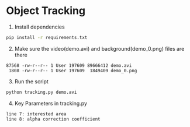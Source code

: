 Object Tracking
====================

1. Install dependencies
```bash
pip install -r requirements.txt
```

2. Make sure the video(demo.avi) and background(demo_0.png) files are there
```
87568 -rw-r--r-- 1 User 197609 89666412 demo.avi
 1808 -rw-r--r-- 1 User 197609  1849409 demo_0.png 
```

3. Run the script
```bash
python tracking.py demo.avi
```

4. Key Parameters in tracking.py
```
line 7: interested area
line 8: alpha correction coefficient
```

